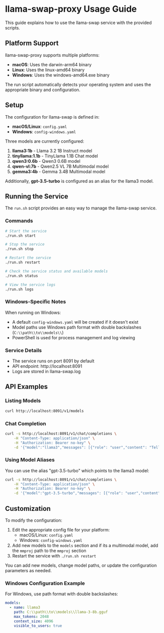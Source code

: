 # llama-swap-proxy Usage Guide

This guide explains how to use the llama-swap service with the provided scripts.

## Platform Support

llama-swap-proxy supports multiple platforms:

- **macOS**: Uses the darwin-arm64 binary
- **Linux**: Uses the linux-amd64 binary
- **Windows**: Uses the windows-amd64.exe binary

The run script automatically detects your operating system and uses the appropriate binary and configuration.

## Setup

The configuration for llama-swap is defined in:
- **macOS/Linux**: `config.yaml`
- **Windows**: `config-windows.yaml`

Three models are currently configured:

1. **llama3:1b** - Llama 3.2 1B Instruct model
2. **tinyllama:1.1b** - TinyLlama 1.1B Chat model
3. **qwen3:0.6b** - Qwen3 0.6B model
4. **qwen-vl:7b** - Qwen2.5 VL 7B Multimodal model
5. **gemma3:4b** - Gemma 3.4B Multimodal model

Additionally, **gpt-3.5-turbo** is configured as an alias for the llama3 model.

## Running the Service

The `run.sh` script provides an easy way to manage the llama-swap service.

### Commands

```bash
# Start the service
./run.sh start

# Stop the service
./run.sh stop

# Restart the service
./run.sh restart

# Check the service status and available models
./run.sh status

# View the service logs
./run.sh logs
```

### Windows-Specific Notes

When running on Windows:
- A default `config-windows.yaml` will be created if it doesn't exist
- Model paths use Windows path format with double backslashes (`C:\\path\\to\\models\\`)
- PowerShell is used for process management and log viewing

### Service Details

- The service runs on port 8091 by default
- API endpoint: http://localhost:8091
- Logs are stored in llama-swap.log


## API Examples

### Listing Models

```bash
curl http://localhost:8091/v1/models
```

### Chat Completion

```bash
curl -s http://localhost:8091/v1/chat/completions \
    -H "Content-Type: application/json" \
    -H "Authorization: Bearer no-key" \
    -d '{"model":"llama3","messages": [{"role": "user","content": "Tell me a joke"}]}'
```

### Using Model Aliases

You can use the alias "gpt-3.5-turbo" which points to the llama3 model:

```bash
curl -s http://localhost:8091/v1/chat/completions \
    -H "Content-Type: application/json" \
    -H "Authorization: Bearer no-key" \
    -d '{"model":"gpt-3.5-turbo","messages": [{"role": "user","content": "Hello, how are you?"}]}'
```

## Customization

To modify the configuration:

1. Edit the appropriate config file for your platform:
   - macOS/Linux: `config.yaml`
   - Windows: `config-windows.yaml`
2. Add new models to the `models` section and if its a multimodal model, add the `mmproj` path to the `mmproj` section
3. Restart the service with `./run.sh restart`

You can add new models, change model paths, or update the configuration parameters as needed. 

### Windows Configuration Example

For Windows, use path format with double backslashes:

```yaml
models:
  - name: llama3
    path: C:\\path\\to\\models\\llama-3-8b.gguf
    max_tokens: 2048
    context_size: 4096
    visible_to_users: true
``` 
